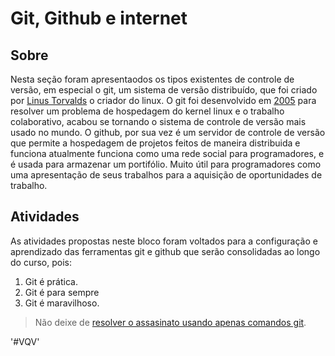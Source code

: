 # Git, Github e internet
## Sobre

Nesta seção foram apresentaodos os tipos existentes de controle de versão, em especial o git, um sistema de versão distribuído, que foi criado por [Linus Torvalds](https://en.wikipedia.org/wiki/Linus_Torvalds) o criador do linux. O git foi desenvolvido em [2005](https://www.atlassian.com/br/git/tutorials/what-is-git) para resolver um problema de hospedagem do kernel linux e o trabalho colaborativo, acabou se tornando o sistema de controle de versão mais usado no mundo. 
O github, por sua vez é um servidor de controle de versão que permite a hospedagem de projetos feitos de maneira distribuida e funciona atualmente funciona como uma rede social para programadores, e é usada para armazenar um portifólio. Muito útil para programadores como uma apresentação de seus trabalhos para a aquisição de oportunidades de trabalho.

## Atividades

As atividades propostas neste bloco foram voltados para a configuração e aprendizado das ferramentas git e github que serão consolidadas ao longo do curso, pois:

1. Git é prática. 
2. Git é para sempre
3. Git é maravilhoso.

>Não deixe de [resolver o assasinato usando apenas comandos git](https://github.com/nivbend/gitstery).

'#VQV'